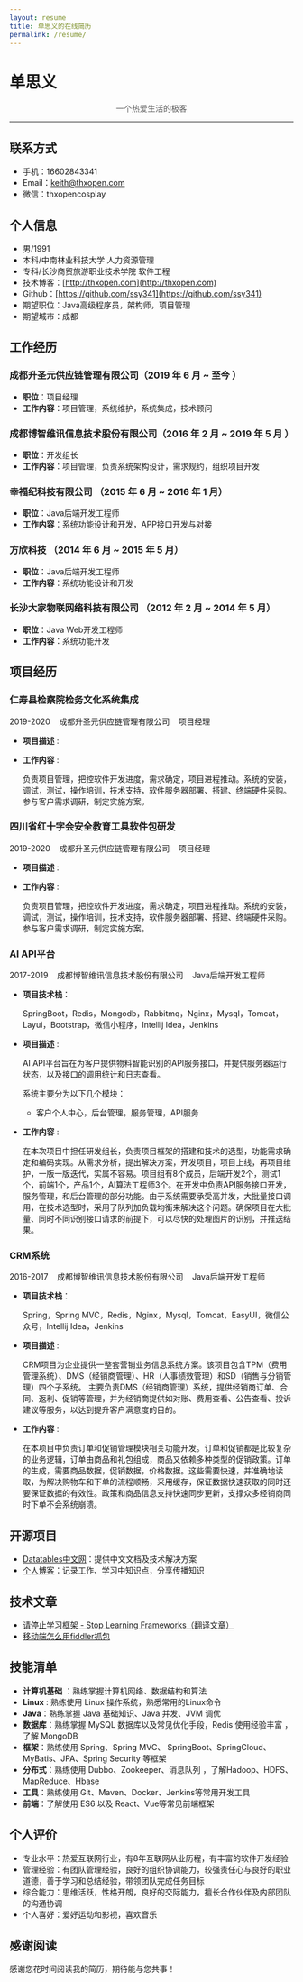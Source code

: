 ```yaml
---
layout: resume
title: 单思义的在线简历
permalink: /resume/
---
```


# 单思义

<p style="text-align:center;color:rgb(93,93,93)">一个热爱生活的极客</p>

---

## 联系方式

- 手机：16602843341
- Email：keith@thxopen.com
- 微信：thxopencosplay

## 个人信息

- 男/1991
- 本科/中南林业科技大学 人力资源管理
- 专科/长沙商贸旅游职业技术学院 软件工程
- 技术博客：[http://thxopen.com](http://thxopen.com)
- Github：[https://github.com/ssy341](https://github.com/ssy341) 
- 期望职位：Java高级程序员，架构师，项目管理    
- 期望城市：成都

## 工作经历

### 成都升圣元供应链管理有限公司（2019 年 6 月 ~ 至今 ）

- **职位**：项目经理
- **工作内容**：项目管理，系统维护，系统集成，技术顾问

### 成都博智维讯信息技术股份有限公司（2016 年 2 月 ~ 2019 年 5 月 ）

- **职位**：开发组长
- **工作内容**：项目管理，负责系统架构设计，需求规约，组织项目开发

### 幸福纪科技有限公司 （2015 年 6 月 ~ 2016 年 1 月）

- **职位**：Java后端开发工程师
- **工作内容**：系统功能设计和开发，APP接口开发与对接

### 方欣科技 （2014 年 6 月 ~ 2015 年 5 月）

- **职位**：Java后端开发工程师
- **工作内容**：系统功能设计和开发

### 长沙大家物联网络科技有限公司 （2012 年 2 月 ~ 2014 年 5 月）

- **职位**：Java Web开发工程师
- **工作内容**：系统功能开发


## 项目经历

### 仁寿县检察院检务文化系统集成

2019-2020&nbsp;&nbsp;&nbsp;&nbsp;成都升圣元供应链管理有限公司&nbsp;&nbsp;&nbsp;&nbsp;项目经理

- **项目描述** : 


- **工作内容** :

    负责项目管理，把控软件开发进度，需求确定，项目进程推动。系统的安装，调试，测试，操作培训，技术支持，软件服务器部署、搭建、终端硬件采购。参与客户需求调研，制定实施方案。

### 四川省红十字会安全教育工具软件包研发

2019-2020&nbsp;&nbsp;&nbsp;&nbsp;成都升圣元供应链管理有限公司&nbsp;&nbsp;&nbsp;&nbsp;项目经理

- **项目描述** : 


- **工作内容** :

    负责项目管理，把控软件开发进度，需求确定，项目进程推动。系统的安装，调试，测试，操作培训，技术支持，软件服务器部署、搭建、终端硬件采购。参与客户需求调研，制定实施方案。


### AI API平台

2017-2019&nbsp;&nbsp;&nbsp;&nbsp;成都博智维讯信息技术股份有限公司&nbsp;&nbsp;&nbsp;&nbsp;Java后端开发工程师

- **项目技术栈**：

    SpringBoot，Redis，Mongodb，Rabbitmq，Nginx，Mysql，Tomcat，Layui，Bootstrap，微信小程序，Intellij Idea，Jenkins

- **项目描述** : 

    AI API平台旨在为客户提供物料智能识别的API服务接口，并提供服务器运行状态，以及接口的调用统计和日志查看。
    
    系统主要分为以下几个模块：
    - 客户个人中心，后台管理，服务管理，API服务

- **工作内容** :

    在本次项目中担任研发组长，负责项目框架的搭建和技术的选型，功能需求确定和编码实现。从需求分析，提出解决方案，开发项目，项目上线，再项目维护，一版一版迭代，实属不容易。项目组有8个成员，后端开发2个，测试1个，前端1个，产品1个，AI算法工程师3个。在开发中负责API服务接口开发，服务管理，和后台管理的部分功能。由于系统需要承受高并发，大批量接口调用，在技术选型时，采用了队列加负载均衡来解决这个问题。确保项目在大批量、同时不同识别接口请求的前提下，可以尽快的处理图片的识别，并推送结果。

### CRM系统

2016-2017&nbsp;&nbsp;&nbsp;&nbsp;成都博智维讯信息技术股份有限公司&nbsp;&nbsp;&nbsp;&nbsp;Java后端开发工程师


- **项目技术栈**：

    Spring，Spring MVC，Redis，Nginx，Mysql，Tomcat，EasyUI，微信公众号，Intellij Idea，Jenkins

- **项目描述** : 

    CRM项目为企业提供一整套营销业务信息系统方案。该项目包含TPM（费用管理系统）、DMS（经销商管理）、HR（人事绩效管理）和SD（销售与分销管理）四个子系统。
    主要负责DMS（经销商管理）系统，提供经销商订单、合同、返利、促销等管理，并为经销商提供如对账、费用查看、公告查看、投诉建议等服务，以达到提升客户满意度的目的。

- **工作内容** :

    在本项目中负责订单和促销管理模块相关功能开发。订单和促销都是比较复杂的业务逻辑，订单由商品和礼包组成，商品又依赖多种类型的促销政策。订单的生成，需要商品数据，促销数据，价格数据。这些需要快速，并准确地读取，为解决购物车和下单的流程顺畅，采用缓存，保证数据快速获取的同时还要保证数据的有效性。政策和商品信息支持快速同步更新，支撑众多经销商同时下单不会系统崩溃。


## 开源项目

- [Datatables中文网](http://datatables.club)：提供中文文档及技术解决方案
- [个人博客](http://thxopen.com)：记录工作、学习中知识点，分享传播知识

## 技术文章

- [请停止学习框架 - Stop Learning Frameworks（翻译文章）](http://thxopen.com/life/2019/05/14/stop-learning-frameworks.html)
- [移动端怎么用fiddler抓包](http://thxopen.com/tools/2020/07/03/use-fiddler-get-phone-app-http-request.html)


## 技能清单

- **计算机基础** ：熟练掌握计算机网络、数据结构和算法
- **Linux** : 熟练使用 Linux 操作系统，熟悉常用的Linux命令
- **Java**：熟练掌握 Java 基础知识、Java 并发、JVM 调优
- **数据库**：熟练掌握 MySQL 数据库以及常见优化手段，Redis 使用经验丰富 ，了解 MongoDB
- **框架**：熟练使用 Spring、Spring MVC、 SpringBoot、SpringCloud、MyBatis、JPA、Spring Security 等框架
- **分布式**：熟练使用 Dubbo、Zookeeper、消息队列 ，了解Hadoop、HDFS、MapReduce、Hbase
- **工具**：熟练使用 Git、Maven、Docker、Jenkins等常用开发工具
- **前端**：了解使用 ES6 以及 React、Vue等常见前端框架

## 个人评价

- 专业水平：热爱互联网行业，有8年互联网从业历程，有丰富的软件开发经验
- 管理经验：有团队管理经验，良好的组织协调能力，较强责任心与良好的职业道德，善于学习和总结经验，带领团队完成任务目标
- 综合能力：思维活跃，性格开朗，良好的交际能力，擅长合作伙伴及内部团队的沟通协调
- 个人喜好：爱好运动和影视，喜欢音乐

## 感谢阅读

感谢您花时间阅读我的简历，期待能与您共事！